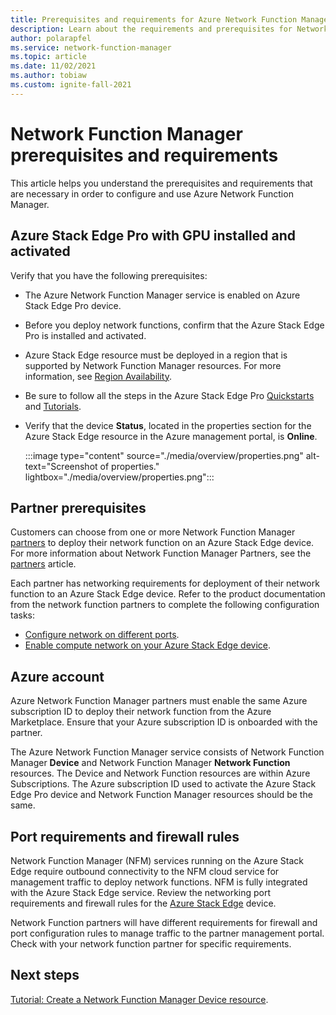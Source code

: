 ```yaml
---
title: Prerequisites and requirements for Azure Network Function Manager
description: Learn about the requirements and prerequisites for Network Function Manager.
author: polarapfel
ms.service: network-function-manager
ms.topic: article
ms.date: 11/02/2021
ms.author: tobiaw
ms.custom: ignite-fall-2021
---
```


# Network Function Manager prerequisites and requirements

This article helps you understand the prerequisites and requirements that are necessary in order to configure and use Azure Network Function Manager.

## <a name="edge-pro"></a>Azure Stack Edge Pro with GPU installed and activated

Verify that you have the following prerequisites:

* The Azure Network Function Manager service is enabled on Azure Stack Edge Pro device.
* Before you deploy network functions, confirm that the Azure Stack Edge Pro is installed and activated.
* Azure Stack Edge resource must be deployed in a region that is supported by Network Function Manager resources. For more information, see [Region Availability](overview.md#regions).
* Be sure to follow all the steps in the Azure Stack Edge Pro [Quickstarts](../databox-online/azure-stack-edge-gpu-quickstart.md) and [Tutorials](../databox-online/azure-stack-edge-gpu-deploy-checklist.md).
* Verify that the device **Status**, located in the properties section for the Azure Stack Edge resource in the Azure management portal, is **Online**.

   :::image type="content" source="./media/overview/properties.png" alt-text="Screenshot of properties." lightbox="./media/overview/properties.png":::

## <a name="partner-prereq"></a>Partner prerequisites

Customers can choose from one or more Network Function Manager [partners](partners.md) to deploy their network function on an Azure Stack Edge device. For more information about Network Function Manager Partners, see the [partners](partners.md) article.

Each partner has networking requirements for deployment of their network function to an Azure Stack Edge device. Refer to the product documentation from the network function partners to complete the following configuration tasks:

* [Configure network on different ports](../databox-online/azure-stack-edge-gpu-deploy-configure-network-compute-web-proxy.md).
* [Enable compute network on your Azure Stack Edge device](../databox-online/azure-stack-edge-gpu-deploy-configure-network-compute-web-proxy.md#configure-virtual-switches).

## <a name="account"></a>Azure account

Azure Network Function Manager partners must enable the same Azure subscription ID to deploy their network function from the Azure Marketplace. Ensure that your Azure subscription ID is onboarded with the partner.

The Azure Network Function Manager service consists of Network Function Manager **Device** and Network Function Manager **Network Function** resources. The Device and Network Function resources are within Azure Subscriptions. The Azure subscription ID used to activate the Azure Stack Edge Pro device and Network Function Manager resources should be the same.

## <a name="port-firewall"></a>Port requirements and firewall rules

Network Function Manager (NFM) services running on the Azure Stack Edge require outbound connectivity to the NFM cloud service for management traffic to deploy network functions. NFM is fully integrated with the Azure Stack Edge service. Review the networking port requirements and firewall rules for the [Azure Stack Edge](../databox-online/azure-stack-edge-gpu-system-requirements.md#networking-port-requirements) device.  

Network Function partners will have different requirements for firewall and port configuration rules to manage traffic to the partner management portal. Check with your network function partner for specific requirements.

## Next steps

[Tutorial: Create a Network Function Manager Device resource](create-device.md).
